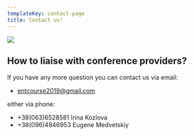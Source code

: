 ```yaml
---
templateKey: contact-page
title: Contact us!
---
```

![](/img/contacts.jpg)

## How to liaise with conference providers?

If you have any more question you can contact us via email:

* entcourse2019@gmail.com

either via phone:

* +38(063)6528581 Irina Kozlova
* +38(096)4846953 Eugene Medvetskiy
